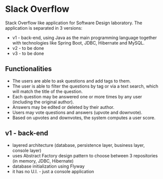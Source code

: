 # Slack Overflow
Stack Overflow like application for Software Design laboratory.
The application is separated in 3 versions: 
 * v1 - back-end, using Java as the main programming language together with technologies like Spring Boot, JDBC, Hibernate and MySQL.
 * v2 - to be done
 * v3 - to be done
 
## Functionalities
 * The users are able to ask questions and add tags to them.
 * The user is able to filter the questions by tag or via a text search, which will match the title of the question.
 * Each question may be answered one or more times by any user (including the original author).
 * Answers may be edited or deleted by their author.
 * Users may vote questions and answers (upvote and downvote).
 * Based on upvotes and downvotes, the system computes a user score.
 
## v1 - back-end
 * layered architecture (database, persistence layer, business layer, console layer)
 * uses Abstract Factory design pattern to choose between 3 repositories (in memory, JDBC, Hibernate)
 * database initialization using Flyway
 * it has no U.I. - just a console application
 
